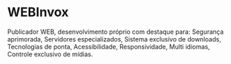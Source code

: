 # WEBInvox
Publicador WEB, desenvolvimento próprio com destaque para: Segurança aprimorada, Servidores especializados, Sistema exclusivo de downloads, Tecnologias de ponta, Acessibilidade, Responsividade, Multi idiomas, Controle exclusivo de mídias.
